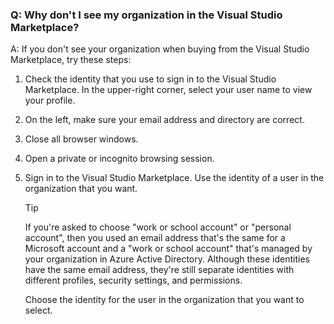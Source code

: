 ### Q: Why don't I see my organization in the Visual Studio Marketplace?

A: If you don't see your organization when buying from the Visual Studio Marketplace, try these steps:

1.  Check the identity that you use to sign in to the Visual Studio Marketplace. In the upper-right corner, select your user name to view your profile.
1.  On the left, make sure your email address and directory are correct.
1.  Close all browser windows.
1.  Open a private or incognito browsing session.
1.  Sign in to the Visual Studio Marketplace. Use the identity of a user in the organization that you want.

    > [!TIP]
    > If you're asked to choose "work or school account" or "personal account", then you used an email address that's the same for a Microsoft account and a "work or school account" that's managed by your organization in Azure Active Directory. Although these identities have the same email address, they're still separate identities with different profiles, security settings, and permissions.
    >
    > Choose the identity for the user in the organization that you want to select.
